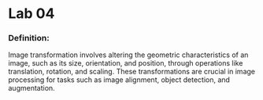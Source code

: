 # Lab 04

### Definition:

Image transformation involves altering the geometric characteristics of an image, such as its size, orientation, and position, through operations like translation, rotation, and scaling. These transformations are crucial in image processing for tasks such as image alignment, object detection, and augmentation.
